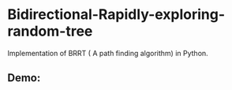 # Bidirectional-Rapidly-exploring-random-tree
Implementation  of BRRT ( A path finding algorithm) in Python. 

## Demo:
[](https://github.com/basmango/Bidirectional-Rapidly-exploring-random-tree/blob/main/brrt.gif)
